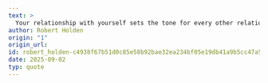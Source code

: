 ```yaml
---
text: >
  Your relationship with yourself sets the tone for every other relationship you have.
author: Robert Holden
origin: "1"
origin_url: 
id: robert_holden-c4938f67b51d0c85e58b92bae32ea234bf05e19db41a9b5cc47a528c1afef5cd
date: 2025-09-02
typ: quote
---
```

